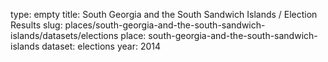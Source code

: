 type: empty
title: South Georgia and the South Sandwich Islands / Election Results
slug: places/south-georgia-and-the-south-sandwich-islands/datasets/elections
place: south-georgia-and-the-south-sandwich-islands
dataset: elections
year: 2014
